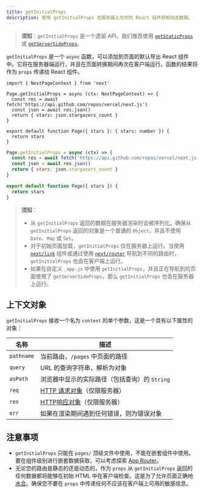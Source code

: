 ```yaml
---
title: getInitialProps
description: 使用 getInitialProps 在服务器上为你的 React 组件获取动态数据。
---
```


> **须知**：`getInitialProps` 是一个遗留 API。我们推荐使用 [`getStaticProps`](/docs/pages/building-your-application/data-fetching/get-static-props) 或 [`getServerSideProps`](/docs/pages/building-your-application/data-fetching/get-server-side-props)。

`getInitialProps` 是一个 `async` 函数，可以添加到页面的默认导出 React 组件中。它将在服务器端运行，并且在页面转换期间再次在客户端运行。函数的结果将作为 `props` 传递给 React 组件。

```tsx filename="pages/index.tsx" switcher
import { NextPageContext } from 'next'

Page.getInitialProps = async (ctx: NextPageContext) => {
  const res = await fetch('https://api.github.com/repos/vercel/next.js')
  const json = await res.json()
  return { stars: json.stargazers_count }
}

export default function Page({ stars }: { stars: number }) {
  return stars
}
```

```jsx filename="pages/index.js" switcher
Page.getInitialProps = async (ctx) => {
  const res = await fetch('https://api.github.com/repos/vercel/next.js')
  const json = await res.json()
  return { stars: json.stargazers_count }
}

export default function Page({ stars }) {
  return stars
}
```

> **须知**：
>
> - 从 `getInitialProps` 返回的数据在服务器渲染时会被序列化。确保从 `getInitialProps` 返回的对象是一个普通的 `Object`，并且不使用 `Date`、`Map` 或 `Set`。
> - 对于初始页面加载，`getInitialProps` 仅在服务器上运行。当使用 [`next/link`](/docs/pages/api-reference/components/link) 组件或通过使用 [`next/router`](/docs/pages/api-reference/functions/use-router) 导航到不同的路由时，`getInitialProps` 也会在客户端上运行。
> - 如果在自定义 `_app.js` 中使用 `getInitialProps`，并且正在导航到的页面使用了 `getServerSideProps`，那么 `getInitialProps` 也会在服务器上运行。

## 上下文对象

`getInitialProps` 接收一个名为 `context` 的单个参数，这是一个具有以下属性的对象：

| 名称       | 描述                                                                                           |
| ---------- | ----------------------------------------------------------------------------------------------------- |
| `pathname` | 当前路由，`/pages` 中页面的路径                                                       |
| `query`    | URL 的查询字符串，解析为对象                                                          |
| `asPath`   | 浏览器中显示的实际路径（包括查询）的 `String`                                |
| `req`      | [HTTP 请求对象](https://nodejs.org/api/http.html#http_class_http_incomingmessage)（仅限服务器） |
| `res`      | [HTTP响应对象](https://nodejs.org/api/http.html#http_class_http_serverresponse)（仅限服务器） |
| `err`      | 如果在渲染期间遇到任何错误，则为错误对象                                         |

## 注意事项

- `getInitialProps` 只能在 `pages/` 顶级文件中使用，不能在嵌套组件中使用。要在组件级别进行嵌套数据获取，可以考虑探索 [App Router](/docs/app/building-your-application/data-fetching)。
- 无论您的路由是静态的还是动态的，作为 `props` 从 `getInitialProps` 返回的任何数据都将能够在初始 HTML 中在客户端检查。这是为了允许页面正确地[水合](https://react.dev/reference/react-dom/hydrate)。确保您不要在 `props` 中传递任何不应该在客户端上可用的敏感信息。